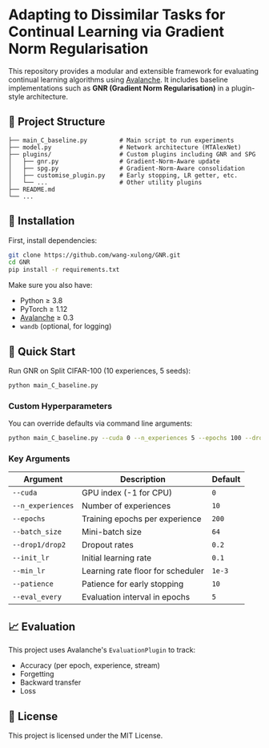 # Adapting to Dissimilar Tasks for Continual Learning via Gradient Norm Regularisation

This repository provides a modular and extensible framework for evaluating continual learning algorithms using [Avalanche](https://avalanche.continualai.org/). It includes baseline implementations such as **GNR (Gradient Norm Regularisation)** in a plugin-style architecture.

## 📂 Project Structure

```
├── main_C_baseline.py         # Main script to run experiments
├── model.py                   # Network architecture (MTAlexNet)
├── plugins/                   # Custom plugins including GNR and SPG
│   ├── gnr.py                 # Gradient-Norm-Aware update
│   ├── spg.py                 # Gradient-Norm-Aware consolidation
│   ├── customise_plugin.py    # Early stopping, LR getter, etc.
│   └── ...                    # Other utility plugins
├── README.md
└── ...
```


## 🔧 Installation

First, install dependencies:

```bash
git clone https://github.com/wang-xulong/GNR.git
cd GNR
pip install -r requirements.txt
```

Make sure you also have:

- Python ≥ 3.8
- PyTorch ≥ 1.12
- [Avalanche](https://github.com/ContinualAI/avalanche) ≥ 0.3
- `wandb` (optional, for logging)

## 🧪 Quick Start

Run GNR on Split CIFAR-100 (10 experiences, 5 seeds):

```bash
python main_C_baseline.py
```

### Custom Hyperparameters

You can override defaults via command line arguments:

```bash
python main_C_baseline.py --cuda 0 --n_experiences 5 --epochs 100 --drop1 0.3 --drop2 0.5 --init_lr 0.05
```

### Key Arguments

| Argument          | Description                       | Default |
| ----------------- | --------------------------------- | ------- |
| `--cuda`          | GPU index (-1 for CPU)            | `0`     |
| `--n_experiences` | Number of experiences             | `10`    |
| `--epochs`        | Training epochs per experience    | `200`   |
| `--batch_size`    | Mini-batch size                   | `64`    |
| `--drop1/drop2`   | Dropout rates                     | `0.2`   |
| `--init_lr`       | Initial learning rate             | `0.1`   |
| `--min_lr`        | Learning rate floor for scheduler | `1e-3`  |
| `--patience`      | Patience for early stopping       | `10`    |
| `--eval_every`    | Evaluation interval in epochs     | `5`     |

## 📈 Evaluation

This project uses Avalanche's `EvaluationPlugin` to track:

- Accuracy (per epoch, experience, stream)
- Forgetting
- Backward transfer
- Loss


## 📜 License

This project is licensed under the MIT License.